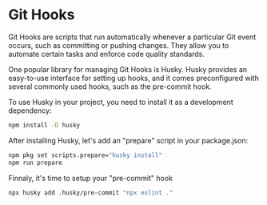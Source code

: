 # Git Hooks

Git Hooks are scripts that run automatically whenever a particular Git event occurs, such as committing or pushing changes. They allow you to automate certain tasks and enforce code quality standards.

One popular library for managing Git Hooks is Husky. Husky provides an easy-to-use interface for setting up hooks, and it comes preconfigured with several commonly used hooks, such as the pre-commit hook.

To use Husky in your project, you need to install it as a development dependency:

```Bash
npm install -D husky
```

After installing Husky, let's add an "prepare" script in your package.json:

```Bash
npm pkg set scripts.prepare="husky install"
npm run prepare
```

Finnaly, it's time to setup your "pre-commit" hook

```Bash
npx husky add .husky/pre-commit "npx eslint ."
```
